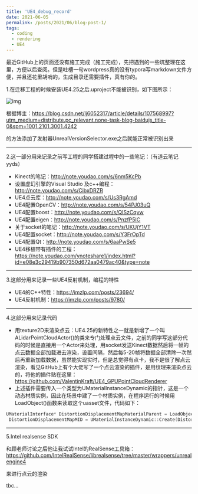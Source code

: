 ```yaml
---
title: 'UE4_debug_record'
date: 2021-06-05
permalink: /posts/2021/06/blog-post-1/
tags:
  - coding
  - rendering
  - UE4
---
```


最近GitHub上的页面还没有施工完成（施工完成），先把遇到的一些坑整理在这里，方便以后查阅。但是吐槽一句wordpress真的没有typora写markdown文件方便，并且还花里胡哨的，生成目录还需要插件，真有你的。

1.在迁移工程的时候安装UE4.25之后.uproject不能被识别，如下图所示：

![img](https://sibylgaoselftalking.files.wordpress.com/2021/06/image.png?w=960)

根据博主：https://blog.csdn.net/lj6052317/article/details/107568997?utm_medium=distribute.pc_relevant.none-task-blog-baidujs_title-0&spm=1001.2101.3001.4242 

的方法添加了发射器UnrealVersionSelector.exe之后就能正常被识别出来

------

2.这一部分用来记录之前写工程的同学搭建过程中的一些笔记：（有道云笔记yyds）

- Kinect的笔记：http://note.youdao.com/s/6nm5KcPb
- 设置虚幻引擎的Visual Studio 及c++编程：http://note.youdao.com/s/CibxDRZR
- UE4点云库：http://note.youdao.com/s/Us3RgAmd
- UE4配置OpenCV：http://note.youdao.com/s/54PJ03uQ
- UE4配置boost：http://note.youdao.com/s/QISzCqvw
- UE4配置eigen：http://note.youdao.com/s/PnzfP5IC
- 关于socket的笔记：http://note.youdao.com/s/UKUjY1VT
- UE4配置socket：http://note.youdao.com/s/Y3FrOpTd
- UE4配置Qt：http://note.youdao.com/s/6aaPwSe5
- UE4移植带有插件的工程：https://note.youdao.com/ynoteshare1/index.html?id=e08e3c29419b907350d672aa0479ac40&type=note

------



3.这部分用来记录一些UE4反射机制，编程的特性

- UE4的C++特性：https://imzlp.com/posts/23694/
- UE4反射机制：https://imzlp.com/posts/9780/

------



4.这部分用来记录代码

- 用texture2D来渲染点云：UE4.25的新特性之一就是新增了一个叫ALidarPointCloudActor()的类来专门处理点云文件，之前的同学写这部分代码的时候是直接用一个Actor来处理，用socket发送Kinect数据然后将一帧的点云数据全部加载进去渲染，设置间隔，然后每5-20帧将数据全部清除一次然后再重新加载数据，虽然能实现实时，但是总觉得有点卡，我不是很了解点云渲染，看见GitHub上有个大佬写了一个点云渲染的插件，是用纹理来渲染点云的，将他的插件贴在这里：https://github.com/ValentinKraft/UE4_GPUPointCloudRenderer
- 上述插件需要传入一个类型为UMaterialInstanceDynamic的指针，这是一个动态材质实例，因此在场景中建了一个材质实例，在程序运行的时候用LoadObject()函数来读取这个uasset文件，代码如下：

```c++
UMaterialInterface* DistortionDisplacementMapMaterialParent = LoadObject(nullptr, TEXT("/OthkaSuite/Materials/OthkaDistortionDisplacement"));
 DistortionDisplacementMapMID = UMaterialInstanceDynamic::Create(DistortionDisplacementMapMaterialParent, nullptr);
```

------

5.Intel realsense SDK

和顾老师讨论之后他让我试试Intel的RealSense工具箱：https://github.com/IntelRealSense/librealsense/tree/master/wrappers/unrealengine4

来进行点云的渲染

tbc...
